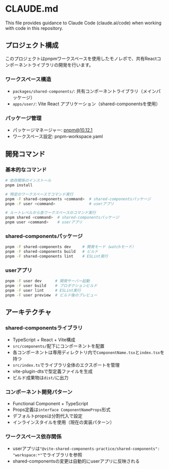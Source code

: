 # CLAUDE.md

This file provides guidance to Claude Code (claude.ai/code) when working with code in this repository.

## プロジェクト構成

このプロジェクトはpnpmワークスペースを使用したモノレポで、共有Reactコンポーネントライブラリの開発を行います。

### ワークスペース構造
- `packages/shared-components/`: 共有コンポーネントライブラリ（メインパッケージ）
- `apps/user/`: Vite React アプリケーション（shared-componentsを使用）

### パッケージ管理
- パッケージマネージャー: pnpm@10.12.1
- ワークスペース設定: pnpm-workspace.yaml

## 開発コマンド

### 基本的なコマンド
```bash
# 依存関係のインストール
pnpm install

# 特定のワークスペースでコマンド実行
pnpm -F shared-components <command>  # shared-componentsパッケージ
pnpm -F user <command>               # userアプリ

# ルートレベルから各ワークスペースのコマンド実行
pnpm shared <command>  # shared-componentsパッケージ
pnpm user <command>    # userアプリ
```

### shared-componentsパッケージ
```bash
pnpm -F shared-components dev     # 開発モード（watchモード）
pnpm -F shared-components build   # ビルド
pnpm -F shared-components lint    # ESLint実行
```

### userアプリ
```bash
pnpm -F user dev      # 開発サーバー起動
pnpm -F user build    # プロダクションビルド
pnpm -F user lint     # ESLint実行
pnpm -F user preview  # ビルド後のプレビュー
```

## アーキテクチャ

### shared-componentsライブラリ
- TypeScript + React + Vite構成
- `src/components/`配下にコンポーネントを配置
- 各コンポーネントは専用ディレクトリ内で`ComponentName.tsx`と`index.tsx`を持つ
- `src/index.ts`でライブラリ全体のエクスポートを管理
- vite-plugin-dtsで型定義ファイルを生成
- ビルド成果物は`dist/`に出力

### コンポーネント開発パターン
- Functional Component + TypeScript
- Props定義は`interface ComponentNameProps`形式
- デフォルトpropsは分割代入で設定
- インラインスタイルを使用（現在の実装パターン）

### ワークスペース依存関係
- userアプリは`"@vite-shared-components-practice/shared-components": "workspace:*"`でライブラリを参照
- shared-componentsの変更は自動的にuserアプリに反映される